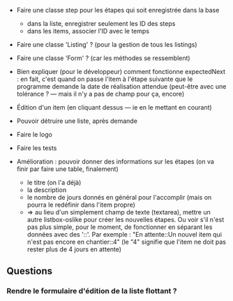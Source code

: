 * Faire une classe step pour les étapes qui soit enregistrée dans la base
  - dans la liste, enregistrer seulement les ID des steps
  - dans les items, associer l'ID avec le temps

* Faire une classe 'Listing' ? (pour la gestion de tous les listings)
* Faire une classe 'Form' ? (car les méthodes se ressemblent)

* Bien expliquer (pour le développeur) comment fonctionne expectedNext : en fait, c'est quand on passe l'item à l'étape suivante que le programme demande la date de réalisation attendue (peut-être avec une tolérance ? — mais il n'y a pas de champ pour ça, encore)
* Édition d'un item (en cliquant dessus — ie en le mettant en courant)
* Pouvoir détruire une liste, après demande

* Faire le logo
* Faire les tests

* Amélioration : pouvoir donner des informations sur les étapes (on va finir par faire une table, finalement)
  - le titre (on l'a déjà)
  - la description
  - le nombre de jours donnés en général pour l'accomplir (mais on pourra le redéfinir dans l'item propre)
  * => au lieu d'un simplement champ de texte (textarea), mettre un autre listbox-oslike pour créer les nouvelles étapes. Ou voir s'il n'est pas plus simple, pour le moment, de fonctionner en séparant les données avec des '::'. Par exemple : "En attente::Un nouvel item qui n'est pas encore en chantier::4" (le "4" signifie que l'item ne doit pas rester plus de 4 jours en attente)

## Questions

### Rendre le formulaire d'édition de la liste flottant ?
